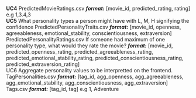 ﻿**UC4**
PredictedMovieRatings.csv
***format:***
[movie_id, predicted_rating, rating]
e.g 1,3.4,3
<br />
**UC5**
What personality types a person might have with L, M, H signifying the confidence
PredictedPersonalityTraits.csv
***format:***
[movie_id, openness, agreeableness, emotional_stability, conscientiousness, extraversion]
<br />
PredictedPersonalityRatings.csv
If someone had maximum of one personality type, what would they rate the movie?
***format:***
[movie_id, predicted_openness_rating, predicted_agreeableness_rating, predicted_emotional_stability_rating, predicted_conscientiousness_rating, predicted_extraversion_rating]
<br />
UC6
Aggregate personality values to be interpretted on the frontend.
TagPersonalities.csv
***format:***
[tag_id, agg_openness, agg_agreeableness, agg_emotional_stability, agg_conscientiousness, agg_extraversion]
<br />
Tags.csv
***format:***
[tag_id, tag]
e.g 1, Adventure
